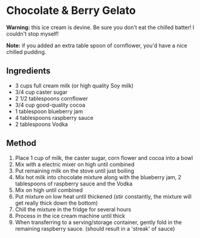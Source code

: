 # Chocolate & Berry Gelato

**Warning:** this ice cream is devine. Be sure you don't eat the chilled batter! I couldn't stop myself!

**Note:** if you added an extra table spoon of cornflower, you'd have a nice chilled pudding.

## Ingredients

* 3 cups full cream milk (or high quality Soy milk)
* 3/4 cup caster sugar
* 2 1/2 tablespoons cornflower
* 3/4 cup good-quality cocoa
* 1 tablespoon blueberry jam
* 4 tablespoons raspberry sauce
* 2 tablespoons Vodka

## Method

1. Place 1 cup of milk, the caster sugar, corn flower and cocoa into a bowl
2. Mix with a electric mixer on high until combined
3. Put remaining milk on the stove until just boiling
4. Mix hot milk into chocolate mixture along with the blueberry jam, 2 tablespoons of raspberry sauce and the Vodka
5. Mix on high until combined
6. Put mixture on low heat until thickened (stir constantly, the mixture will get really thick down the bottom)
7. Chill the mixture in the fridge for several hours
8. Process in the ice cream machine until thick
9. When transferring to a serving/storage container, gently fold in the remaining raspberry sauce. (should result in a 'streak' of sauce)
